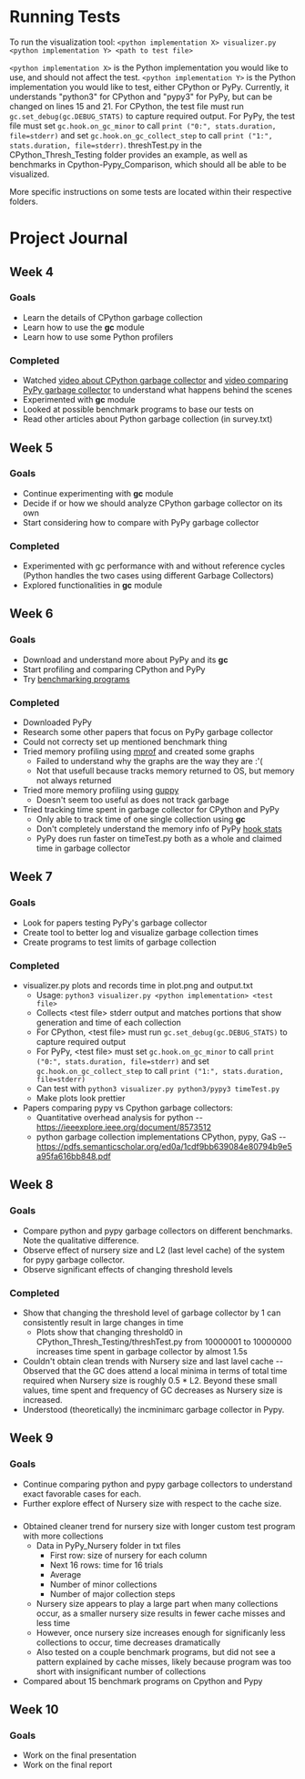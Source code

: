 # Running Tests

To run the visualization tool: `<python implementation X> visualizer.py <python implementation Y> <path to test file>`

`<python implementation X>` is the Python implementation you would like to use, and should not affect the test. `<python implementation Y>` is the Python implementation you would like to test, either CPython or PyPy. Currently, it understands "python3" for CPython and "pypy3" for PyPy, but can be changed on lines 15 and 21. For CPython, the test file must run `gc.set_debug(gc.DEBUG_STATS)` to capture required output. For PyPy, the test file must set `gc.hook.on_gc_minor` to call `print ("0:", stats.duration, file=stderr)` and set `gc.hook.on_gc_collect_step` to call `print ("1:", stats.duration, file=stderr)`. threshTest.py in the CPython_Thresh_Testing folder provides an example, as well as benchmarks in Cpython-Pypy_Comparison, which should all be able to be visualized.

More specific instructions on some tests are located within their respective folders. 

# Project Journal

## Week 4
### Goals
* Learn the details of CPython garbage collection
* Learn how to use the **gc** module
* Learn how to use some Python profilers
### Completed
* Watched [video about CPython garbage collector](https://www.youtube.com/watch?v=CLW5Lyc1FN8) and [video comparing PyPy garbage collector](https://www.youtube.com/watch?v=zQVytExlnEk) to understand what happens behind the scenes
* Experimented with **gc** module
* Looked at possible benchmark programs to base our tests on
* Read other articles about Python garbage collection (in survey.txt)

## Week 5
### Goals
* Continue experimenting with **gc** module
* Decide if or how we should analyze CPython garbage collector on its own
* Start considering how to compare with PyPy garbage collector
### Completed
* Experimented with gc performance with and without reference cycles (Python handles the two cases using different Garbage Collectors)
* Explored functionalities in **gc** module

## Week 6
### Goals
* Download and understand more about PyPy and its **gc**
* Start profiling and comparing CPython and PyPy
* Try [benchmarking programs](https://github.com/CAS-Atlantic/python-gc-benchmark/tree/master/)
### Completed
* Downloaded PyPy
* Research some other papers that focus on PyPy garbage collector
* Could not correcty set up mentioned benchmark thing
* Tried memory profiling using [mprof](https://pypi.org/project/memory-profiler/) and created some graphs
    * Failed to understand why the graphs are the way they are :'(
    * Not that usefull because tracks memory returned to OS, but memory not always returned
* Tried more memory profiling using [guppy](https://pypi.org/project/guppy3/)
    * Doesn't seem too useful as does not track garbage
* Tried tracking time spent in garbage collector for CPython and PyPy
    * Only able to track time of one single collection using **gc** 
    * Don't completely understand the memory info of PyPy [hook stats](https://doc.pypy.org/en/latest/gc_info.html#gc-hooks)
    * PyPy does run faster on timeTest.py both as a whole and claimed time in garbage collector

## Week 7
### Goals
* Look for papers testing PyPy's garbage collector
* Create tool to better log and visualize garbage collection times
* Create programs to test limits of garbage collection
### Completed
* visualizer.py plots and records time in plot.png and output.txt
    * Usage: `python3 visualizer.py <python implementation> <test file>`
    * Collects \<test file\> stderr output and matches portions that show generation and time of each collection
    * For CPython, \<test file\> must run `gc.set_debug(gc.DEBUG_STATS)` to capture required output
    * For PyPy, \<test file\> must set `gc.hook.on_gc_minor` to call `print ("0:", stats.duration, file=stderr)` and set `gc.hook.on_gc_collect_step` to call `print ("1:", stats.duration, file=stderr)`
    * Can test with `python3 visualizer.py python3/pypy3 timeTest.py`
    * Make plots look prettier
* Papers comparing pypy vs Cpython garbage collectors:
    * Quantitative overhead analysis for python -- https://ieeexplore.ieee.org/document/8573512
    * python garbage collection implementations CPython, pypy, GaS -- https://pdfs.semanticscholar.org/ed0a/1cdf9bb639084e80794b9e5a95fa616bb848.pdf

## Week 8
### Goals
* Compare python and pypy garbage collectors on different benchmarks. Note the qualitative difference.
* Observe effect of nursery size and L2 (last level cache) of the system for pypy garbage collector.
* Observe significant effects of changing threshold levels
### Completed
* Show that changing the threshold level of garbage collector by 1 can consistently result in large changes in time
    * Plots show that changing threshold0 in CPython_Thresh_Testing/threshTest.py from 10000001 to 10000000 increases time spent in garbage collector by almost 1.5s 
* Couldn't obtain clean trends with Nursery size and last lavel cache -- Observed that the GC does attend a local minima in terms of total time required when Nursery size is roughly 0.5 * L2. Beyond these small values, time spent and frequency of GC decreases as Nursery size is increased.
* Understood (theoretically) the incminimarc garbage collector in Pypy.

## Week 9
### Goals
* Continue comparing python and pypy garbage collectors to understand exact favorable cases for each.
* Further explore effect of Nursery size with respect to the cache size.

###
* Obtained cleaner trend for nursery size with longer custom test program with more collections
    * Data in PyPy_Nursery folder in txt files
        * First row: size of nursery for each column
        * Next 16 rows: time for 16 trials
        * Average
        * Number of minor collections
        * Number of major collection steps
    * Nursery size appears to play a large part when many collections occur, as a smaller nursery size results in fewer cache misses and less time
    * However, once nursery size increases enough for significanly less collections to occur, time decreases dramatically
    * Also tested on a couple benchmark programs, but did not see a pattern explained by cache misses, likely because program was too short with insignificant number of collections
* Compared about 15 benchmark programs on Cpython and Pypy

## Week 10
### Goals
* Work on the final presentation
* Work on the final report

